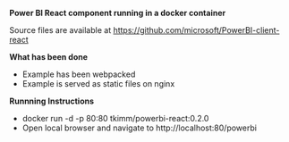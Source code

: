 **Power BI React component running in a docker container**

Source files are available at https://github.com/microsoft/PowerBI-client-react

**What has been done**

- Example has been webpacked 
- Example is served as static files on nginx

**Runnning Instructions**
- docker run -d -p 80:80 tkimm/powerbi-react:0.2.0
- Open local browser and navigate to http://localhost:80/powerbi
